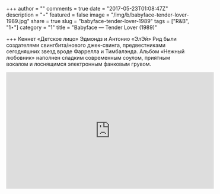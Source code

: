 +++
author = ""
comments = true
date = "2017-05-23T01:08:47Z"
description = "⋆"
featured = false
image = "/img/b/babyface-tender-lover-1989.jpg"
share = true
slug = "babyface-tender-lover-1989"
tags = ["R&B", "1⋆"]
category = "1"
title = "Babyface — Tender Lover (1989)"

+++
Кеннет «Детское лицо» Эдмондз и Антонио «ЭлЭй» Рид были создателями свингбита/нового джек-свинга, предвестниками сегодняшних звезд вроде Фаррелла и Тимбалэнда. Альбом «Нежный любовник» наполнен сладким современным соулом, приятным вокалом и лоснящимся электронным фанковым грувом.

<iframe width="560" height="315" src="https://www.youtube.com/embed/W3egbD56y-0" frameborder="0" allowfullscreen></iframe>